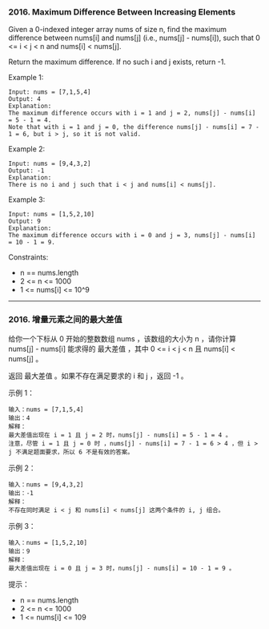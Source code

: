 ### 2016. Maximum Difference Between Increasing Elements
Given a 0-indexed integer array nums of size n, find the maximum difference between nums[i] and nums[j] (i.e., nums[j] - nums[i]), such that 0 <= i < j < n and nums[i] < nums[j].

Return the maximum difference. If no such i and j exists, return -1.



Example 1:

	Input: nums = [7,1,5,4]
	Output: 4
	Explanation:
	The maximum difference occurs with i = 1 and j = 2, nums[j] - nums[i] = 5 - 1 = 4.
	Note that with i = 1 and j = 0, the difference nums[j] - nums[i] = 7 - 1 = 6, but i > j, so it is not valid.

Example 2:

	Input: nums = [9,4,3,2]
	Output: -1
	Explanation:
	There is no i and j such that i < j and nums[i] < nums[j].

Example 3:

	Input: nums = [1,5,2,10]
	Output: 9
	Explanation:
	The maximum difference occurs with i = 0 and j = 3, nums[j] - nums[i] = 10 - 1 = 9.



Constraints:

* n == nums.length
* 2 <= n <= 1000
* 1 <= nums[i] <= 10^9

----

### 2016. 增量元素之间的最大差值
给你一个下标从 0 开始的整数数组 nums ，该数组的大小为 n ，请你计算 nums[j] - nums[i] 能求得的 最大差值 ，其中 0 <= i < j < n 且 nums[i] < nums[j] 。

返回 最大差值 。如果不存在满足要求的 i 和 j ，返回 -1 。



示例 1：

	输入：nums = [7,1,5,4]
	输出：4
	解释：
	最大差值出现在 i = 1 且 j = 2 时，nums[j] - nums[i] = 5 - 1 = 4 。
	注意，尽管 i = 1 且 j = 0 时 ，nums[j] - nums[i] = 7 - 1 = 6 > 4 ，但 i > j 不满足题面要求，所以 6 不是有效的答案。

示例 2：

	输入：nums = [9,4,3,2]
	输出：-1
	解释：
	不存在同时满足 i < j 和 nums[i] < nums[j] 这两个条件的 i, j 组合。

示例 3：

	输入：nums = [1,5,2,10]
	输出：9
	解释：
	最大差值出现在 i = 0 且 j = 3 时，nums[j] - nums[i] = 10 - 1 = 9 。



提示：

* n == nums.length
* 2 <= n <= 1000
* 1 <= nums[i] <= 109

